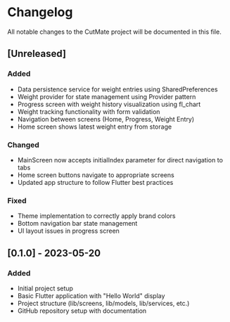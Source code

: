 # Changelog

All notable changes to the CutMate project will be documented in this file.

## [Unreleased]

### Added
- Data persistence service for weight entries using SharedPreferences
- Weight provider for state management using Provider pattern
- Progress screen with weight history visualization using fl_chart
- Weight tracking functionality with form validation
- Navigation between screens (Home, Progress, Weight Entry)
- Home screen shows latest weight entry from storage

### Changed
- MainScreen now accepts initialIndex parameter for direct navigation to tabs
- Home screen buttons navigate to appropriate screens
- Updated app structure to follow Flutter best practices

### Fixed
- Theme implementation to correctly apply brand colors
- Bottom navigation bar state management
- UI layout issues in progress screen

## [0.1.0] - 2023-05-20

### Added
- Initial project setup
- Basic Flutter application with "Hello World" display
- Project structure (lib/screens, lib/models, lib/services, etc.)
- GitHub repository setup with documentation